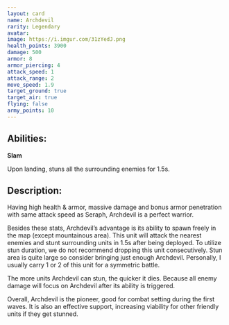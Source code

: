 ```yaml
---
layout: card
name: Archdevil
rarity: Legendary
avatar:
image: https://i.imgur.com/31zYedJ.png
health_points: 3900
damage: 500
armor: 8
armor_piercing: 4
attack_speed: 1
attack_range: 2
move_speed: 1.9
target_ground: true
target_air: true
flying: false
army_points: 10
---
```


## Abilities:

**Slam**

Upon landing, stuns all the surrounding enemies for 1.5s.

## Description:

Having high health & armor, massive damage and bonus armor penetration with same attack speed as Seraph, Archdevil is a perfect warrior.

Besides these stats, Archdevil’s advantage is its ability to spawn freely in the map (except mountainous area). This unit will attack the nearest enemies and stunt surrounding units in 1.5s after being deployed. To utilize stun duration, we do not recommend dropping this unit consecutively. Stun area is quite large so consider bringing just enough Archdevil. Personally, I usually carry 1 or 2 of this unit for a symmetric battle.

The more units Archdevil can stun, the quicker it dies. Because all enemy damage will focus on Archdevil after its ability is triggered.

Overall, Archdevil is the pioneer, good for combat setting during the first waves. It is also an effective support, increasing viability for other friendly units if they get stunned.
